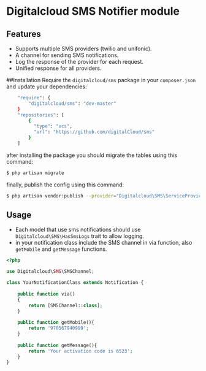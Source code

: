 # Digitalcloud SMS Notifier module

## Features
* Supports multiple SMS providers (twilio and unifonic).
* A channel for sending SMS notifications.
* Log the response of the provider for each request.
* Unified response for all providers.


##Installation
Require the `digitalcloud/sms` package in your `composer.json` and update your dependencies:
```sh
    "require": {
        "digitalcloud/sms": "dev-master"
    }
    "repositories": [
        {
          "type": "vcs",
          "url": "https://github.com/digitalCloud/sms"
        }
    ]
```


after installing the package you should migrate the tables using this command:
 ```sh
 $ php artisan migrate
 ```
 
finally, publish the config using this command:
  ```sh
  $ php artisan vendor:publish --provider="Digitalcloud\SMS\ServiceProvider"
  ```
 
## Usage
* Each model that use sms notifications should use `Digitalcloud\SMS\HasSmsLogs` trait
to allow logging.
* in your notification class include the SMS channel in via function,
also `getMobile` and `getMessage` functions.
```php
<?php

use Digitalcloud\SMS\SMSChannel;

class YourNotificationClass extends Notification {
    
    public function via()
    {
        return [SMSChannel::class];
    }
    
    public function getMobile(){
        return '970567940999';
    }
    
    public function getMessage(){
        return 'Your activation code is 6523';
    }
}
```